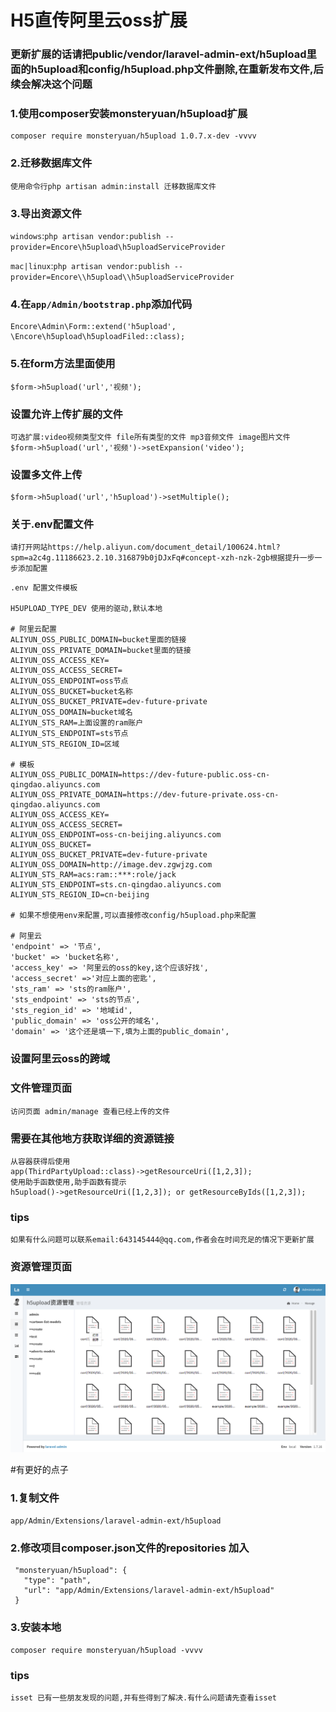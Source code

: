 # H5直传阿里云oss扩展

### 更新扩展的话请把public/vendor/laravel-admin-ext/h5upload里面的h5upload和config/h5upload.php文件删除,在重新发布文件,后续会解决这个问题

### 1.使用composer安装monsteryuan/h5upload扩展

````
composer require monsteryuan/h5upload 1.0.7.x-dev -vvvv
````

### 2.迁移数据库文件

````
使用命令行php artisan admin:install 迁移数据库文件
````

### 3.导出资源文件

`windows`:`php artisan vendor:publish --provider=Encore\h5upload\h5uploadServiceProvider`

`mac|linux`:`php artisan vendor:publish --provider=Encore\\h5upload\\h5uploadServiceProvider`

### 4.在`app/Admin/bootstrap.php`添加代码

```
Encore\Admin\Form::extend('h5upload', \Encore\h5upload\h5uploadFiled::class);
```

### 5.在form方法里面使用

``
$form->h5upload('url','视频');
``

### 设置允许上传扩展的文件

```
可选扩展:video视频类型文件 file所有类型的文件 mp3音频文件 image图片文件
$form->h5upload('url','视频')->setExpansion('video');
```

### 设置多文件上传
```
$form->h5upload('url','h5upload')->setMultiple();
```

### 关于.env配置文件
```
请打开网站https://help.aliyun.com/document_detail/100624.html?spm=a2c4g.11186623.2.10.316879b0jDJxFq#concept-xzh-nzk-2gb根据提升一步一步添加配置
```

```
.env 配置文件模板

H5UPLOAD_TYPE_DEV 使用的驱动,默认本地

# 阿里云配置
ALIYUN_OSS_PUBLIC_DOMAIN=bucket里面的链接
ALIYUN_OSS_PRIVATE_DOMAIN=bucket里面的链接
ALIYUN_OSS_ACCESS_KEY=
ALIYUN_OSS_ACCESS_SECRET=
ALIYUN_OSS_ENDPOINT=oss节点
ALIYUN_OSS_BUCKET=bucket名称
ALIYUN_OSS_BUCKET_PRIVATE=dev-future-private
ALIYUN_OSS_DOMAIN=bucket域名
ALIYUN_STS_RAM=上面设置的ram账户
ALIYUN_STS_ENDPOINT=sts节点
ALIYUN_STS_REGION_ID=区域

# 模板
ALIYUN_OSS_PUBLIC_DOMAIN=https://dev-future-public.oss-cn-qingdao.aliyuncs.com
ALIYUN_OSS_PRIVATE_DOMAIN=https://dev-future-private.oss-cn-qingdao.aliyuncs.com
ALIYUN_OSS_ACCESS_KEY=
ALIYUN_OSS_ACCESS_SECRET=
ALIYUN_OSS_ENDPOINT=oss-cn-beijing.aliyuncs.com
ALIYUN_OSS_BUCKET=
ALIYUN_OSS_BUCKET_PRIVATE=dev-future-private
ALIYUN_OSS_DOMAIN=http://image.dev.zgwjzg.com
ALIYUN_STS_RAM=acs:ram::***:role/jack
ALIYUN_STS_ENDPOINT=sts.cn-qingdao.aliyuncs.com
ALIYUN_STS_REGION_ID=cn-beijing

# 如果不想使用env来配置,可以直接修改config/h5upload.php来配置

# 阿里云
'endpoint' => '节点',
'bucket' => 'bucket名称',
'access_key' => '阿里云的oss的key,这个应该好找',
'access_secret' =>'对应上面的密匙',
'sts_ram' => 'sts的ram账户',
'sts_endpoint' => 'sts的节点',
'sts_region_id' => '地域id',
'public_domain' => 'oss公开的域名',
'domain' => '这个还是填一下,填为上面的public_domain',

```

### 设置阿里云oss的跨域


### 文件管理页面
```
访问页面 admin/manage 查看已经上传的文件
```

### 需要在其他地方获取详细的资源链接
```
从容器获得后使用
app(ThirdPartyUpload::class)->getResourceUri([1,2,3]);
使用助手函数使用,助手函数有提示
h5upload()->getResourceUri([1,2,3]); or getResourceByIds([1,2,3]);
```

### tips
```
如果有什么问题可以联系email:643145444@qq.com,作者会在时间充足的情况下更新扩展
```

### 资源管理页面

![avatar](mange.png)


#有更好的点子
### 1.复制文件
``
app/Admin/Extensions/laravel-admin-ext/h5upload
``

### 2.修改项目composer.json文件的repositories 加入

````
 "monsteryuan/h5upload": {
   "type": "path",
   "url": "app/Admin/Extensions/laravel-admin-ext/h5upload"
 }
````

### 3.安装本地

```
composer require monsteryuan/h5upload -vvvv
```

### tips 

```
isset 已有一些朋友发现的问题,并有些得到了解决.有什么问题请先查看isset
```
